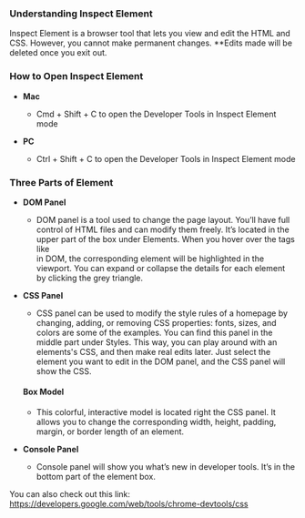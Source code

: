 ### Understanding Inspect Element
Inspect Element is a browser tool that lets you view and edit the HTML and CSS. However, you cannot make
permanent changes. **Edits made will be deleted once you exit out. 

### How to Open Inspect Element

- **Mac**
    - Cmd + Shift + C to open the Developer Tools in Inspect Element mode 
    
- **PC**
    - Ctrl + Shift + C to open the Developer Tools in Inspect Element mode 

### Three Parts of Element

- **DOM Panel**
    - DOM panel is a tool used to change the page layout. You’ll have full control of HTML files and can modify them freely. It’s located in the upper part of the box under Elements. When you hover over the tags like <div> in DOM, the corresponding element will be highlighted in the viewport. You can expand or collapse the details for each element by clicking the grey triangle.

- **CSS Panel**
    - CSS panel can be used to modify the style rules of a homepage by changing, adding, or removing CSS properties: fonts, sizes, and colors are some of the examples. You can find this panel in the middle part under Styles. This way, you can play around with an elements's CSS, and then make real edits later. Just select the element you want to edit in the DOM panel, and the CSS panel will show the CSS. 

    #### Box Model
    - This colorful, interactive model is located right the CSS panel. It allows you to change the corresponding width, height, padding, margin, or border length of an element. 

- **Console Panel**
    - Console panel will show you what’s new in developer tools. It’s in the bottom part of the element box.


You can also check out this link: https://developers.google.com/web/tools/chrome-devtools/css
